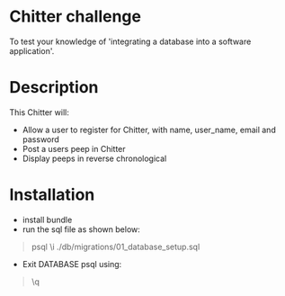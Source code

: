 Chitter challenge
=================

To test your knowledge of 'integrating a database into a software application'.

Description
=================
This Chitter will:

* Allow a user to register for Chitter, with name, user_name, email and password
* Post a users peep in Chitter
* Display peeps in reverse chronological

Installation
=================

* install bundle
* run the sql file as shown below:

> psql
> \i ./db/migrations/01_database_setup.sql

* Exit DATABASE psql using:
> \q
